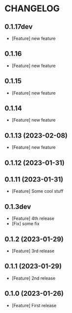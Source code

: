 # CHANGELOG

## 0.1.17dev

- [Feature] new feature

## 0.1.16

- [Feature] new feature
## 0.1.15

- [Feature] new feature

## 0.1.14

- [Feature] new feature


## 0.1.13 (2023-02-08)

- [Feature] new feature

## 0.1.12 (2023-01-31)

## 0.1.11 (2023-01-31)

- [Feature] Some cool stuff

## 0.1.3dev

- [Feature] 4th release
- [Fix] some fix

## 0.1.2 (2023-01-29)

- [Feature] 3rd release

## 0.1.1 (2023-01-29)

- [Feature] 2nd release

## 0.1.0 (2023-01-26)

- [Feature] First release
